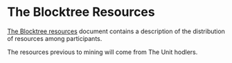 # The Blocktree Resources

[The Blocktree resources](https://github.com/toknowwhy/the-blocktree-resources-paper/blob/main/the-blocktree-resources-paper.pdf) document contains a description of the distribution of resources among participants.

The resources previous to mining will come from The Unit hodlers.
